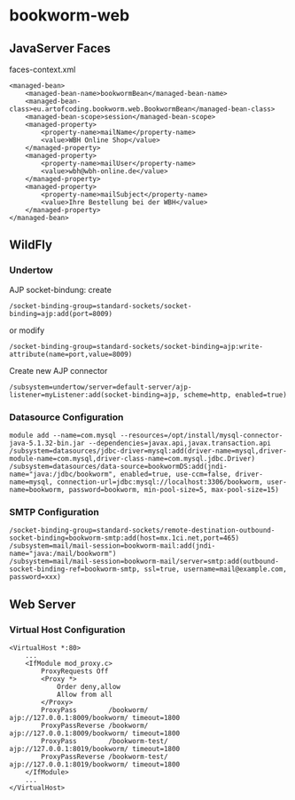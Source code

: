 # bookworm-web

## JavaServer Faces

faces-context.xml

    <managed-bean>
        <managed-bean-name>bookwormBean</managed-bean-name>
        <managed-bean-class>eu.artofcoding.bookworm.web.BookwormBean</managed-bean-class>
        <managed-bean-scope>session</managed-bean-scope>
        <managed-property>
            <property-name>mailName</property-name>
            <value>WBH Online Shop</value>
        </managed-property>
        <managed-property>
            <property-name>mailUser</property-name>
            <value>wbh@wbh-online.de</value>
        </managed-property>
        <managed-property>
            <property-name>mailSubject</property-name>
            <value>Ihre Bestellung bei der WBH</value>
        </managed-property>
    </managed-bean>

## WildFly

### Undertow

AJP socket-bindung: create

    /socket-binding-group=standard-sockets/socket-binding=ajp:add(port=8009)

or modify

    /socket-binding-group=standard-sockets/socket-binding=ajp:write-attribute(name=port,value=8009)

Create new AJP connector

    /subsystem=undertow/server=default-server/ajp-listener=myListener:add(socket-binding=ajp, scheme=http, enabled=true)

### Datasource Configuration

    module add --name=com.mysql --resources=/opt/install/mysql-connector-java-5.1.32-bin.jar --dependencies=javax.api,javax.transaction.api
    /subsystem=datasources/jdbc-driver=mysql:add(driver-name=mysql,driver-module-name=com.mysql,driver-class-name=com.mysql.jdbc.Driver)
    /subsystem=datasources/data-source=bookwormDS:add(jndi-name="java:/jdbc/bookworm", enabled=true, use-ccm=false, driver-name=mysql, connection-url=jdbc:mysql://localhost:3306/bookworm, user-name=bookworm, password=bookworm, min-pool-size=5, max-pool-size=15)

### SMTP Configuration

    /socket-binding-group=standard-sockets/remote-destination-outbound-socket-binding=bookworm-smtp:add(host=mx.1ci.net,port=465)
    /subsystem=mail/mail-session=bookworm-mail:add(jndi-name="java:/mail/bookworm")
    /subsystem=mail/mail-session=bookworm-mail/server=smtp:add(outbound-socket-binding-ref=bookworm-smtp, ssl=true, username=mail@example.com, password=xxx)

## Web Server

### Virtual Host Configuration 

    <VirtualHost *:80>
        ...
        <IfModule mod_proxy.c>
            ProxyRequests Off
            <Proxy *>
                Order deny,allow
                Allow from all
            </Proxy>
            ProxyPass        /bookworm/      ajp://127.0.0.1:8009/bookworm/ timeout=1800
            ProxyPassReverse /bookworm/      ajp://127.0.0.1:8009/bookworm/ timeout=1800
            ProxyPass        /bookworm-test/ ajp://127.0.0.1:8019/bookworm/ timeout=1800
            ProxyPassReverse /bookworm-test/ ajp://127.0.0.1:8019/bookworm/ timeout=1800
        </IfModule>
        ...
    </VirtualHost>
